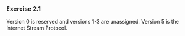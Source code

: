 ### Exercise 2.1

Version 0 is reserved and versions 1-3 are unassigned. Version 5 is the Internet Stream Protocol.

